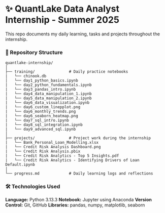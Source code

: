 # ✨ QuantLake Data Analyst Internship - Summer 2025

This repo documents my daily learning, tasks and projects throughout the internship.

### 📁 Repository Structure

```
quantlake-internship/
│
├── training/               # Daily practice notebooks
|   └── chinook.db
│   └── day1_python_basics.ipynb
|   └── day2_python_fundamentals.ipynb
|   └── day3_pandas_intro.ipynb
|   └── day4_data_manipulation_1.ipynb
|   └── day5_data_manipulation_2.ipynb
|   └── day6_data_visualization.ipynb
|   └── day6_custom_linepplot.png
|   └── day6_monthly_trends.png
|   └── day6_seaborn_heatmap.png
|   └── day7_sql_intro.ipynb
|   └── day8_sql_integration.ipynb
|   └── day9_advanced_sql.ipynb
│
├── projects/               # Project work during the internship
|   └── Bank_Personal_Loan_Modelling.xlsx
|   └── Credit Risk Analysis Dashboard.png
|   └── Credit Risk Analysis.pbix
|   └── Credit Risk Analytics - Top 5 Insights.pdf
|   └── Credit Risk Analytics - Identifying Drivers of Loan Default.ipynb
│
└── progress.md             # Daily learning logs and reflections
```

### 🛠️ Technologies Used

**Language:** Python 3.13.3
**Notebook:** Jupyter using Anaconda
**Version Control:** Git, GitHub
**Libraries:** pandas, numpy, matplotlib, seaborn

